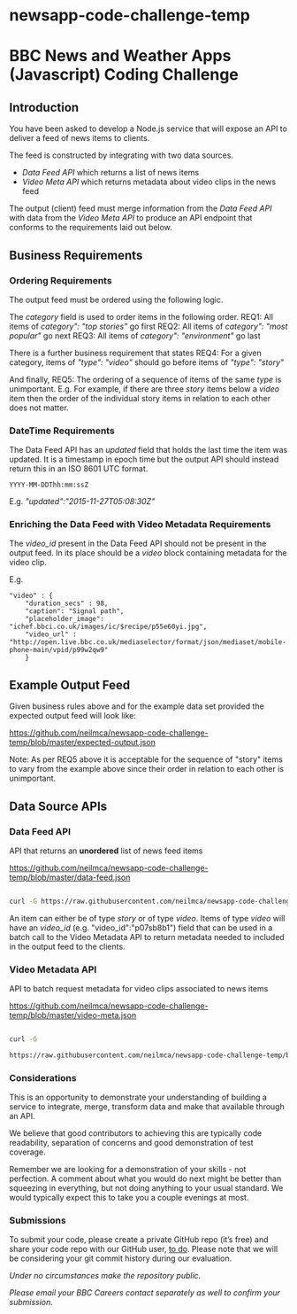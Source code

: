 # newsapp-code-challenge-temp

  

# BBC News and Weather Apps (Javascript) Coding Challenge

  

## Introduction

You have been asked to develop a Node.js service that will expose an API to deliver a feed of news items to clients.

The feed is constructed by integrating with two data sources.
* *Data Feed API* which returns a list of news items
* *Video Meta API* which returns metadata about video clips in the news feed

The output (client) feed must merge information from the *Data Feed API* with data from the *Video Meta API* to produce an API endpoint that conforms to the requirements laid out below.

## Business Requirements

### Ordering Requirements
The output feed must be ordered using the following logic.

The *category* field is used to order items in the following order.
REQ1: All  items of *category": "top stories"* go first
REQ2: All  items of *category": "most popular"* go next
REQ3: All  items of *category": "environment"* go last

There is a further business requirement that states
REQ4: For a given category, items of *"type": "video"* should go before items of *"type": "story"* 

And finally,
REQ5: The ordering of a sequence of items of the same *type* is unimportant. E.g. For example, if there are three *story* items below a *video* item then the order of the individual story items in relation to each other does not matter.

### DateTime Requirements

The Data Feed API has an *updated* field that  holds the last time the item was updated. It is a timestamp in epoch time but the output API should instead return this in an ISO 8601 UTC format.

```YYYY-MM-DDThh:mm:ssZ```

E.g. *"updated":"2015-11-27T05:08:30Z"*

### Enriching the Data Feed with Video Metadata Requirements

The *video_id* present in the Data Feed API should not be present in the output feed. In its place should be a *video* block containing metadata for the video clip.

E.g. 

```
"video" : {
    "duration_secs" : 98,
    "caption": "Signal path",
    "placeholder_image": "ichef.bbci.co.uk/images/ic/$recipe/p55e60yi.jpg",
    "video_url" : "http://open.live.bbc.co.uk/mediaselector/format/json/mediaset/mobile-phone-main/vpid/p99w2qw9"
    }
```

## Example Output Feed
 Given business rules above and for the example data set provided the expected output feed will look like:
 
 https://github.com/neilmca/newsapp-code-challenge-temp/blob/master/expected-output.json

Note: As per REQ5 above it is acceptable for the sequence of "story" items to vary from the example above since their order in relation to each other is unimportant.
  
## Data Source APIs
### Data Feed API

API that returns an **unordered** list of news feed items

https://github.com/neilmca/newsapp-code-challenge-temp/blob/master/data-feed.json

```bash

curl -G https://raw.githubusercontent.com/neilmca/newsapp-code-challenge-temp/blob/master/data-feed.json

```

  

An item can either be of type *story* or of type *video*. Items of type *video* will have an *video_id* (e.g. "video_id":"p07sb8b1") field that can be used in a batch call to the Video Metadata API to return metadata needed to included in the output feed to the clients.

  

### Video Metadata API

API to batch request metadata for video clips associated to news items

https://github.com/neilmca/newsapp-code-challenge-temp/blob/master/video-meta.json

```bash

curl -G

https://raw.githubusercontent.com/neilmca/newsapp-code-challenge-temp/blob/master/video-meta.json?id=p91a64ab,p07sb8b1,p07d60yr,p66j71gh

```
### Considerations
This is an opportunity to demonstrate your understanding of building a service to integrate, merge, transform data and make that available through an API. 

We believe that good contributors to achieving this are typically code readability, separation of concerns and good demonstration of test coverage. 

Remember we are looking for a demonstration of your skills - not perfection. A comment about what you would do next might be better than squeezing in everything, but not doing anything to your usual standard. We would typically expect this to take you a couple evenings at most.

### Submissions
  
To submit your code, please create a private GitHub repo (it’s free) and share your code repo with our GitHub user, [to do](https://github.com/bbcnewsapps). Please note that we will be considering your git commit history during our evaluation.

_Under no circumstances make the repository public._

_Please email your BBC Careers contact separately as well to confirm your submission._
